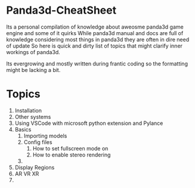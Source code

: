 # Panda3d-CheatSheet

Its a personal compilation of knowledge about aweosme panda3d game engine and some of it quirks
While panda3d manual and docs are full of knowledge considering most things in panda3d they are often in dire need of update
So here is quick and dirty list of topics that might clarify inner workings of panda3d.

Its evergrowing and mostly written during frantic coding so the formatting might be lacking a bit.

# Topics
1. Installation
2. Other systems
3. Using VSCode with microsoft python extension and Pylance 
4. Basics
   1. Importing models
   2. Config files
      1. How to set fullscreen mode on
      2. How to enable stereo rendering 
   4.    
6. Display Regions
7. AR VR XR
8. 

